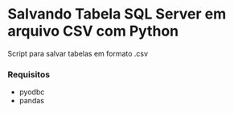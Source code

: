# Salvando Tabela SQL Server em arquivo CSV com Python

Script para salvar tabelas em formato .csv

### Requisitos

- pyodbc 
- pandas